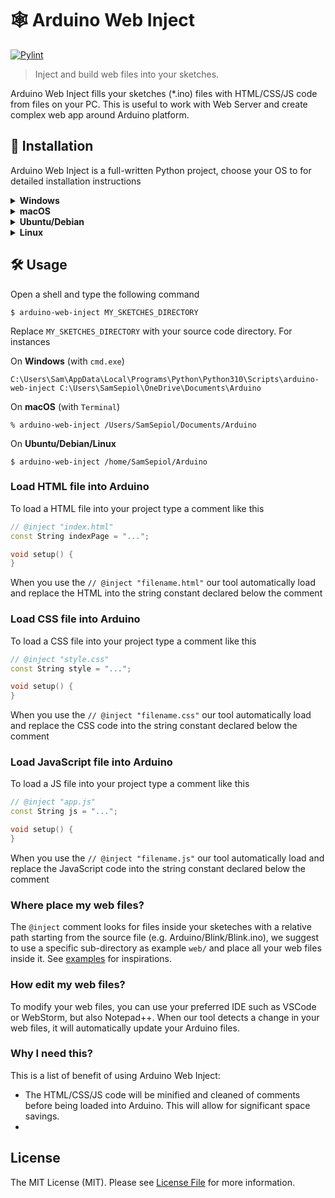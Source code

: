 # 🕸️ Arduino Web Inject

[![Pylint](https://github.com/fulminati/arduino-web-inject/actions/workflows/pylint.yml/badge.svg)](https://github.com/fulminati/arduino-web-inject/actions/workflows/pylint.yml)

> Inject and build web files into your sketches.

Arduino Web Inject fills your sketches (*.ino) files with HTML/CSS/JS code from files on your PC. This is useful to work with Web Server and create complex web app around Arduino platform.

## 💾 Installation

Arduino Web Inject is a full-written Python project, choose your OS to for detailed installation instructions


<details>
<summary><strong>Windows</strong></summary>

### Install on Windows
  
This project require Python on your PC, please visit this page <https://www.python.org/downloads/windows/>, then download and install the "Windows installer (64-bit)". Keep note where Python will be installed. Make sure to select the option "Add Python 3.x to PATH" during installation.

Open a shell and type the following command (amend path on your PC with the right username)

```
C:\Users\Sam\AppData\Local\Programs\Python\Python310\Scripts\pip install arduino-web-inject
```
</details>



<details>
<summary><strong>macOS</strong></summary>

### Install on macOS

This project require Python on your Mac, please visit this page <https://www.python.org/downloads/macos/>, then download and install the "macOS 64-bit universal2 installer". Keep note where Python will be installed.

> Alternativley you can use `$ brew install python@3.10`

Open a shell and type the following command (amend path on your PC with the right username)

```shell
% pip3 install arduino-web-inject  
```
</details>



<details>
<summary><strong>Ubuntu/Debian</strong></summary>

### Install on Ubuntu/Debian

```shell
$ sudo apt install python
```

```shell
$ pip install arduino-web-inject
```

</details>



<details>
<summary><strong>Linux</strong></summary>

### Install on Linux
    
Found best Python package fit to your needs here <https://www.python.org/downloads/source/>, then use `pip` to install `arduino-web-inject` on your PC.

```shell
$ pip install arduino-web-inject
```

</details>



## 🛠️ Usage

Open a shell and type the following command

```shell
$ arduino-web-inject MY_SKETCHES_DIRECTORY
```

Replace `MY_SKETCHES_DIRECTORY` with your source code directory. For instances

On **Windows** (with `cmd.exe`)

```shell
C:\Users\Sam\AppData\Local\Programs\Python\Python310\Scripts\arduino-web-inject C:\Users\SamSepiol\OneDrive\Documents\Arduino
```

On **macOS** (with `Terminal`)

```shell
% arduino-web-inject /Users/SamSepiol/Documents/Arduino
```

On **Ubuntu/Debian/Linux**

```shell
$ arduino-web-inject /home/SamSepiol/Arduino
```

### Load HTML file into Arduino

To load a HTML file into your project type a comment like this

```cpp
// @inject "index.html"
const String indexPage = "...";

void setup() {
}
```

When you use the `// @inject "filename.html"` our tool automatically load and replace the HTML into the string constant declared below the comment

### Load CSS file into Arduino

To load a CSS file into your project type a comment like this

```cpp
// @inject "style.css"
const String style = "...";

void setup() {
}
```

When you use the `// @inject "filename.css"` our tool automatically load and replace the CSS code into the string constant declared below the comment

### Load JavaScript file into Arduino

To load a JS file into your project type a comment like this

```cpp
// @inject "app.js"
const String js = "...";

void setup() {
}
```

When you use the `// @inject "filename.js"` our tool automatically load and replace the JavaScript code into the string constant declared below the comment

### Where place my web files?

The `@inject` comment looks for files inside your sketeches with a relative path starting from the source file (e.g. Arduino/Blink/Blink.ino), we suggest to use a specific sub-directory as example `web/` and place all your web files inside it. See [examples](https://github.com/fulminati/arduino-web-inject/blob/main/examples/WiFi/WiFi.ino#L22) for inspirations.

### How edit my web files?

To modify your web files, you can use your preferred IDE such as VSCode or WebStorm, but also Notepad++. When our tool detects a change in your web files, it will automatically update your Arduino files.

### Why I need this?

This is a list of benefit of using Arduino Web Inject:

* The HTML/CSS/JS code will be minified and cleaned of comments before being loaded into Arduino. This will allow for significant space savings.
* 

## License

The MIT License (MIT). Please see [License File](LICENSE) for more information.
